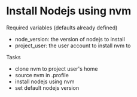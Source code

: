 # Install Nodejs using nvm

Required variables (defaults already defined)

- node_version: the version of nodejs to install
- project_user: the user account to install nvm to

Tasks

- clone nvm to project user's home
- source nvm in .profile
- install nodejs using nvm
- set default nodejs version
